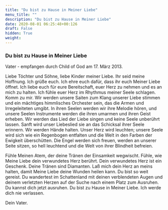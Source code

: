 ```yaml
---
title: "Du bist zu Hause in Meiner Liebe"
menu_title: ""
description: "Du bist zu Hause in Meiner Liebe"
date: 2020-08-01 06:25:48+00:126
draft: False
hidden: True
weight:
---
```

### Du bist zu Hause in Meiner Liebe

Vater - empfangen durch Child of God am 17. März 2013.

Liebe Töchter und Söhne, liebe Kinder meiner Liebe. Ihr seid meine Hoffnung. Ich grüße euch. Ich ehre euch dafür, dass ihr euch Meiner Liebe öffnet. Ich liebe euch für eure Bereitschaft, euer Herz zu nehmen und es an mich zu halten. Ich fühle euer Herz im Rhythmus meiner Seele schlagen. Komm zu mir. Wir werden unsere Saiten zum Klang unserer Liebe stimmen und ein mächtiges himmlisches Orchester sein, das die Armen und Irregeleiteten umgibt. In ihren Seelen werden wir ihre Melodie hören, und unsere Seelen Instrumente werden die ihren umarmen und ihren Geist erheben. Wir werden das Lied der Liebe singen und keine Seele unberührt lassen. Sanft wird unser Liebeslied sie an das Schicksal ihrer Seele erinnern. Wir werden Hände halten. Unser Herz wird leuchten; unsere Seele wird sich wie ein Regenbogen entfalten und die Welt in den Farben der Ewigkeit überschütten. Die Engel werden sich freuen, werden an unserer Seite sitzen, so hell leuchtend und die Welt von ihrer Blindheit befreien.

Fühle Meinen Atem, der deine Tränen der Einsamkeit wegwischt. Fühle, wie Meine Liebe dein verwundetes Herz berührt. Dein verwundetes Herz ist ein Geschenk. Deine Tränen sind Diamanten. Laß mich dein Herz an meins halten, damit Meine Liebe deine Wunden heilen kann. Du bist so weit gereist. Du wandertest im Schattenland mit deinen verblendeten Augen und deinem verletzten Herzen auf der Suche nach einem Platz zum Ausruhen. Du kannst dich jetzt ausruhen. Du bist zu Hause in Meiner Liebe. Ich werde dich nie verlassen.

Dein Vater.
